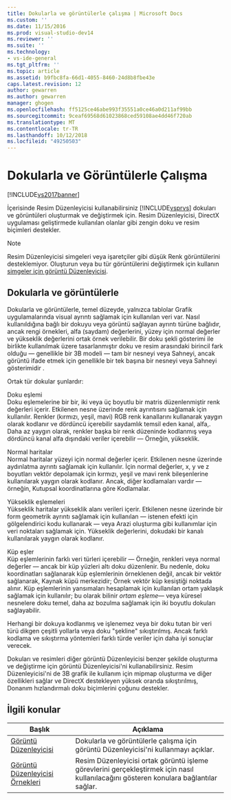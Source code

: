 ```yaml
---
title: Dokularla ve görüntülerle çalışma | Microsoft Docs
ms.custom: ''
ms.date: 11/15/2016
ms.prod: visual-studio-dev14
ms.reviewer: ''
ms.suite: ''
ms.technology:
- vs-ide-general
ms.tgt_pltfrm: ''
ms.topic: article
ms.assetid: b9fbc8fa-66d1-4055-8460-24d8b8fbe43e
caps.latest.revision: 12
author: gewarren
ms.author: gewarren
manager: ghogen
ms.openlocfilehash: ff5125ce46abe993f35551a0ce46a0d211af99bb
ms.sourcegitcommit: 9ceaf69568d61023868ced59108ae4dd46f720ab
ms.translationtype: MT
ms.contentlocale: tr-TR
ms.lasthandoff: 10/12/2018
ms.locfileid: "49250503"
---
```

# <a name="working-with-textures-and-images"></a>Dokularla ve Görüntülerle Çalışma
[!INCLUDE[vs2017banner](../includes/vs2017banner.md)]

İçerisinde Resim Düzenleyicisi kullanabilirsiniz [!INCLUDE[vsprvs](../includes/vsprvs-md.md)] dokuları ve görüntüleri oluşturmak ve değiştirmek için. Resim Düzenleyicisi, DirectX uygulaması geliştirmede kullanılan olanlar gibi zengin doku ve resim biçimleri destekler.  
  
> [!NOTE]
>  Resim Düzenleyicisi simgeleri veya işaretçiler gibi düşük Renk görüntülerini desteklemiyor. Oluşturun veya bu tür görüntülerini değiştirmek için kullanın [simgeler için görüntü Düzenleyicisi](http://msdn.microsoft.com/library/586d2b8b-0348-4883-a85d-1ff0ddbf14dd).  
  
## <a name="textures-and-images"></a>Dokularla ve görüntülerle  
 Dokularla ve görüntülerle, temel düzeyde, yalnızca tablolar Grafik uygulamalarında visual ayrıntı sağlamak için kullanılan veri var. Nasıl kullanıldığına bağlı bir dokuyu veya görüntü sağlayan ayrıntı türüne bağlıdır, ancak rengi örnekleri, alfa (saydam) değerlerini, yüzey için normal değerler ve yükseklik değerlerini ortak örnek verilebilir. Bir doku şekli gösterimi ile birlikte kullanılmak üzere tasarlanmıştır doku ve resim arasındaki birincil fark olduğu — genellikle bir 3B modeli — tam bir nesneyi veya Sahneyi, ancak görüntü ifade etmek için genellikle bir tek başına bir nesneyi veya Sahneyi gösterimidir .  
  
 Ortak tür dokular şunlardır:  
  
 Doku eşlemi  
 Doku eşlemelerine bir bir, iki veya üç boyutlu bir matris düzenlenmiştir renk değerleri içerir. Etkilenen nesne üzerinde renk ayrıntısını sağlamak için kullanılır. Renkler (kırmızı, yeşil, mavi) RGB renk kanallarını kullanarak yaygın olarak kodlanır ve dördüncü içerebilir saydamlık temsil eden kanal, alfa,. Daha az yaygın olarak, renkler başka bir renk düzeninde kodlanmış veya dördüncü kanal alfa dışındaki veriler içerebilir — Örneğin, yükseklik.  
  
 Normal haritalar  
 Normal haritalar yüzeyi için normal değerler içerir. Etkilenen nesne üzerinde aydınlatma ayrıntı sağlamak için kullanılır. İçin normal değerler, x, y ve z boyutları vektör depolamak için kırmızı, yeşil ve mavi renk bileşenlerine kullanılarak yaygın olarak kodlanır. Ancak, diğer kodlamaları vardır — örneğin, Kutupsal koordinatlarına göre Kodlamalar.  
  
 Yükseklik eşlemeleri  
 Yükseklik haritalar yükseklik alanı verileri içerir. Etkilenen nesne üzerinde bir form geometrik ayrıntı sağlamak için kullanılan — istenen efekti için gölgelendirici kodu kullanarak — veya Arazi oluşturma gibi kullanımlar için veri noktaları sağlamak için. Yükseklik değerlerini, dokudaki bir kanalı kullanılarak yaygın olarak kodlanır.  
  
 Küp eşler  
 Küp eşlemlerinin farklı veri türleri içerebilir — Örneğin, renkleri veya normal değerler — ancak bir küp yüzleri altı doku düzenlenir. Bu nedenle, doku koordinatları sağlanarak küp eşlemlerinin örneklenen değil, ancak bir vektör sağlanarak, Kaynak küpü merkezidir; Örnek vektör küp kesiştiği noktada alınır. Küp eşlemlerinin yansımaları hesaplamak için kullanılan ortam yaklaşık sağlamak için kullanılır; bu olarak bilinir *ortam eşleme*— veya küresel nesnelere doku temel, daha az bozulma sağlamak için iki boyutlu dokuları sağlayabilir.  
  
 Herhangi bir dokuya kodlanmış ve işlenemez veya bir doku tutan bir veri türü dikgen çeşitli yollarla veya doku "şekline" sıkıştırılmış. Ancak farklı kodlama ve sıkıştırma yöntemleri farklı türde veriler için daha iyi sonuçlar verecek.  
  
 Dokuları ve resimleri diğer görüntü Düzenleyicisi benzer şekilde oluşturma ve değiştirme için görüntü Düzenleyicisi'ni kullanabilirsiniz. Resim Düzenleyicisi'ni de 3B grafik ile kullanım için mipmap oluşturma ve diğer özellikleri sağlar ve DirectX destekleyen yüksek oranda sıkıştırılmış, Donanım hızlandırmalı doku biçimlerini çoğunu destekler.  
  
## <a name="related-topics"></a>İlgili konular  
  
|Başlık|Açıklama|  
|-----------|-----------------|  
|[Görüntü Düzenleyicisi](../designers/image-editor.md)|Dokularla ve görüntülerle çalışma için görüntü Düzenleyicisi'ni kullanmayı açıklar.|  
|[Görüntü Düzenleyicisi Örnekleri](../designers/image-editor-examples.md)|Resim Düzenleyicisi ortak görüntü işleme görevlerini gerçekleştirmek için nasıl kullanılacağını gösteren konulara bağlantılar sağlar.|



